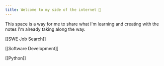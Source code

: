 ```yaml
---
title: Welcome to my side of the internet 🌱
---
```


This space is a way for me to share what I'm learning and creating with the notes I'm already taking along the way. 

[[SWE Job Search]]

[[Software Development]]

[[Python]]